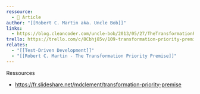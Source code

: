 ```yaml
---
ressource:
  - 📰 Article
author: "[[Robert C. Martin aka. Uncle Bob]]"
links:
  - https://blog.cleancoder.com/uncle-bob/2013/05/27/TheTransformationPriorityPremise.html
trello: https://trello.com/c/8Cbhj85v/109-transformation-priority-premise
relates:
  - "[[Test-Driven Development]]"
  - "[[Robert C. Martin - The Transformation Priority Premise]]"
---
```

Ressources
- https://fr.slideshare.net/mdclement/transformation-priority-premise